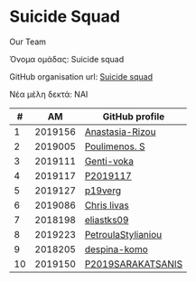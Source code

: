 # Suicide Squad
Our Team

Όνομα ομάδας: Suicide squad

GitHub organisation url: [Suicide squad](https://github.com/IonianUniversity2019)

Νέα μέλη δεκτά: NAI

| # | ΑΜ | GitHub profile |
| -- | -- | -- |
| 1 | 2019156 | [Anastasia-Rizou](https://github.com/Anastasia-Rizou)|
| 2 | 2019005 | [Poulimenos. S](https://github.com/p19poul)|
| 3 | 2019111 | [Genti-voka](https://github.com/Genti-voka?fbclid=IwAR0gTWlOvBBRmH3Wx7dM9fjsazOI4052eqJe-7hGfyfxwSwLdArFbMLgP_I)|
| 4 | 2019117 | [P2019117](https://github.com/P2019117)|
| 5 | 2019127 | [p19verg](https://github.com/p19verg)|
| 6 | 2019086 | [Chris livas](https://github.com/Chris-livas?fbclid=IwAR036cF2KHiCMJleucG2OiwaqXb8Ci9De1Wao1f3J6A49BJWwPWTdpFok3A)|
| 7 | 2018198 | [eliastks09](https://github.com/eliastks09)|
| 8 | 2019223 | [PetroulaStylianiou](https://github.com/PetroulaStylianou)|
| 9 | 2018205 | [despina-komo](https://github.com/despina-komo?fbclid=IwAR2NVzmKOywOq_Rqugtn1U2ij6GU2DLYjYwROFc8iJHhv8FIQmFftgecnbo)|
| 10 | 2019150 | [P2019SARAKATSANIS](https://github.com/P2019SARAKATSANIS?fbclid=IwAR1rm6HmrbSXi0hO5HouWgu14DtjtLXBiAhWtvziFFVxeYKGkQ7cMBfTaM0)|
